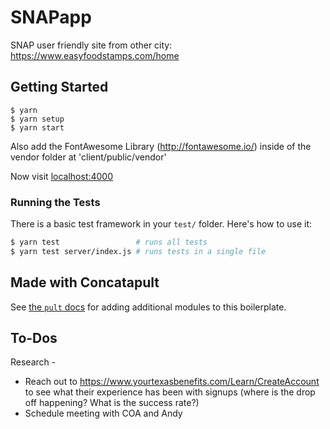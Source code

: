 # SNAPapp

SNAP user friendly site from other city: https://www.easyfoodstamps.com/home


## Getting Started

```
$ yarn
$ yarn setup
$ yarn start
```
Also add the FontAwesome Library (http://fontawesome.io/) inside of the vendor folder at 'client/public/vendor'

Now visit [localhost:4000](http://localhost:4000/)

### Running the Tests

There is a basic test framework in your `test/` folder. Here's how to use it:

```bash
$ yarn test                 # runs all tests
$ yarn test server/index.js # runs tests in a single file
```

## Made with Concatapult

See [the `pult` docs](https://github.com/Concatapult/pult#readme) for adding additional modules to this boilerplate.


## To-Dos
Research - 
* Reach out to https://www.yourtexasbenefits.com/Learn/CreateAccount to see what their experience has been with signups
(where is the drop off happening? What is the success rate?)
* Schedule meeting with COA and Andy
